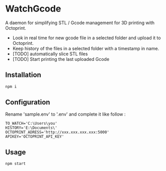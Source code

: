 # WatchGcode
A daemon for simplifying STL / Gcode management for 3D printing with Octoprint.
- Look in real time for new gcode file in a selected folder and upload it to Octoprint.
- Keep history of the files in a selected folder with a timestamp in name.
- [TODO] automatically slice STL files
- [TODO] Start printing the last uploaded Gcode

## Installation
```js
npm i
```

## Configuration

Rename 'sample.env' to '.env' and complete it like follow :
```env
TO_WATCH='C:\Users\you'
HISTORY='E:\Documents\'
OCTOPRINT_ADRESS='http://xxx.xxx.xxx.xxx:5000'
APIKEY='OCTOPRINT_API_KEY'
```

## Usage
```js
npm start
```